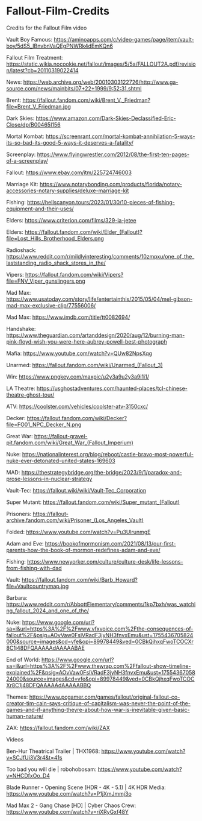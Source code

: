 # Fallout-Film-Credits
Credits for the Fallout Film video

Vault Boy Famous: https://aminoapps.com/c/video-games/page/item/vault-boy/5dS5_IBnvbnVaQEgPNWRk4dEmKQn6

Fallout Film Treatment: https://static.wikia.nocookie.net/fallout/images/5/5a/FALLOUT2A.pdf/revision/latest?cb=20110319022414

News: https://web.archive.org/web/20010303122726/http://www.ga-source.com/news/mainbits/07+22+1999/9:52:31.shtml

Brent: https://fallout.fandom.com/wiki/Brent_V._Friedman?file=Brent_V_Friedman.jpg

Dark Skies: https://www.amazon.com/Dark-Skies-Declassified-Eric-Close/dp/B00465I156

Mortal Kombat: https://screenrant.com/mortal-kombat-annihilation-5-ways-its-so-bad-its-good-5-ways-it-deserves-a-fatality/

Screenplay: https://www.flyingwrestler.com/2012/08/the-first-ten-pages-of-a-screenplay/

Fallout: https://www.ebay.com/itm/225724746003

Marriage Kit: https://www.notarybonding.com/products/florida/notary-accessories-notary-supplies/deluxe-marriage-kit

Fishing: https://hellscanyon.tours/2023/01/30/10-pieces-of-fishing-equipment-and-their-uses/

Elders: https://www.criterion.com/films/329-la-jetee

Elders: https://fallout.fandom.com/wiki/Elder_(Fallout)?file=Lost_Hills_Brotherhood_Elders.png

Radioshack: https://www.reddit.com/r/mildlyinteresting/comments/10zmpxu/one_of_the_laststanding_radio_shack_stores_in_the/

Vipers: https://fallout.fandom.com/wiki/Vipers?file=FNV_Viper_gunslingers.png

Mad Max: https://www.usatoday.com/story/life/entertainthis/2015/05/04/mel-gibson-mad-max-exclusive-clip/77556006/

Mad Max: https://www.imdb.com/title/tt0082694/

Handshake: https://www.theguardian.com/artanddesign/2020/aug/12/burning-man-pink-floyd-wish-you-were-here-aubrey-powell-best-photograph

Mafia: https://www.youtube.com/watch?v=QUw82NpsXqg

Unarmed: https://fallout.fandom.com/wiki/Unarmed_(Fallout_3)

Win: https://www.pngkey.com/maxpic/u2y3a9u2y3a9i1i1/

LA Theatre: https://usghostadventures.com/haunted-places/tcl-chinese-theatre-ghost-tour/

ATV: https://coolster.com/vehicles/coolster-atv-3150cxc/

Decker: https://fallout.fandom.com/wiki/Decker?file=FO01_NPC_Decker_N.png

Great War: https://fallout-gravel-pit.fandom.com/wiki/Great_War_(Fallout_Imperium)

Nuke: https://nationalinterest.org/blog/reboot/castle-bravo-most-powerful-nuke-ever-detonated-united-states-169603

MAD: https://thestrategybridge.org/the-bridge/2023/9/1/paradox-and-prose-lessons-in-nuclear-strategy

Vault-Tec: https://fallout.wiki/wiki/Vault-Tec_Corporation

Super Mutant: https://fallout.fandom.com/wiki/Super_mutant_(Fallout)

Prisoners: https://fallout-archive.fandom.com/wiki/Prisoner_(Los_Angeles_Vault)

Folded: https://www.youtube.com/watch?v=Pu3UlrunmgE

Adam and Eve: https://bookofmormonism.com/2021/08/13/our-first-parents-how-the-book-of-mormon-redefines-adam-and-eve/

Fishing: https://www.newyorker.com/culture/culture-desk/life-lessons-from-fishing-with-dad

Vault: https://fallout.fandom.com/wiki/Barb_Howard?file=Vaultcountrymap.jpg

Barbara: https://www.reddit.com/r/AbbottElementary/comments/1kp7bxh/was_watching_fallout_2024_and_one_of_the/

Nuke: https://www.google.com/url?sa=i&url=https%3A%2F%2Fwww.vfxvoice.com%2Fthe-consequences-of-fallout%2F&psig=AOvVaw0FslVRadF3jyNH3fnvxEmu&ust=1755436705824000&source=images&cd=vfe&opi=89978449&ved=0CBkQjhxqFwoTCOCXr8C1j48DFQAAAAAdAAAAABAE

End of World: https://www.google.com/url?sa=i&url=https%3A%2F%2Fwww.thewrap.com%2Ffallout-show-timeline-explained%2F&psig=AOvVaw0FslVRadF3jyNH3fnvxEmu&ust=1755436705824000&source=images&cd=vfe&opi=89978449&ved=0CBkQjhxqFwoTCOCXr8C1j48DFQAAAAAdAAAAABBQ

Themes: https://www.pcgamer.com/games/fallout/original-fallout-co-creator-tim-cain-says-critique-of-capitalism-was-never-the-point-of-the-games-and-if-anything-theyre-about-how-war-is-inevitable-given-basic-human-nature/

ZAX: https://fallout.fandom.com/wiki/ZAX

Videos

Ben-Hur Theatrical Trailer | THX1968: https://www.youtube.com/watch?v=SCJfUi3V3r4&t=41s

Too bad you will die | robohobosam: https://www.youtube.com/watch?v=NHCDfxOo_D4

Blade Runner - Opening Scene (HDR - 4K - 5.1) | 4K HDR Media: https://www.youtube.com/watch?v=P1jXmJmmj3o

Mad Max 2 - Gang Chase [HD] | Cyber Chaos Crew: https://www.youtube.com/watch?v=riXRyGxf48Y
